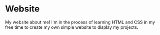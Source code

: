 # Website
My website about me!
I'm in the process of learning HTML and CSS in my free time to create my own simple website to display my projects.
